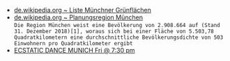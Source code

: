 - [de.wikipedia.org ~ Liste Münchner Grünflächen](https://de.wikipedia.org/wiki/Liste_M%C3%BCnchner_Gr%C3%BCnfl%C3%A4chen)
- [de.wikipedia.org ~ Planungsregion München](https://de.wikipedia.org/wiki/Planungsregion_M%C3%BCnchen)
  <br>`Die Region München weist eine Bevölkerung von 2.908.664 auf (Stand 31. Dezember 2018)[1], woraus sich bei einer Fläche von 5.503,78 Quadratkilometern eine durchschnittliche Bevölkerungsdichte von 503 Einwohnern pro Quadratkilometer ergibt`
- [ECSTATIC DANCE MUNICH Fri @ 7:30 pm](https://ecstaticdance.org/dance/ecstatic-dance-munich/)
